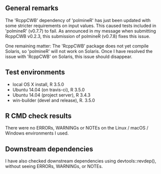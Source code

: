 ## General remarks

The 'RcppCWB' dependency of 'polmineR' has just been updated with some stricter requirements on input values. This caused tests included in 'polmineR' (v0.7.7) to fail. As announced in my message when submitting RcppCWB v0.2.3, this submission of polmineR (v0.7.8) fixes this issue.

One remaining matter: The 'RcppCWB' package does not yet compile Solaris, so 'polmineR' will not work on Solaris. Once I have resolved the issue with 'RcppCWB' on Solaris, this issue should disappear.


## Test environments

* local OS X install, R 3.5.0
* Ubuntu 14.04 (on travis-ci), R 3.5.0
* Ubuntu 14.04 (project server), R 3.4.3
* win-builder (devel and release), R. 3.5.0


## R CMD check results

There were no ERRORs, WARNINGs or NOTEs on the Linux / macOS / Windows environments I used. 
## Downstream dependencies

I have also checked downstream dependencies using devtools::revdep(),
without seeing ERRORs, WARNINGs, or NOTEs.

